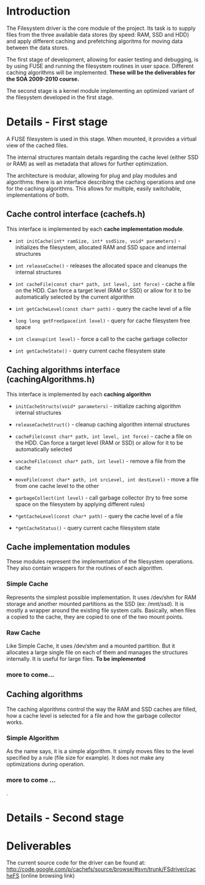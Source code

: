 # Introduction #

The Filesystem driver is the core module of the project. Its task is to supply files from the three available data stores (by speed: RAM, SSD and HDD) and apply different caching and prefetching algoritms for moving data between the data stores.

The first stage of development, allowing for easier testing and debugging, is by using FUSE and running the filesystem routines in user space. Different caching algorithms will be implemented. **These will be the deliverables for the SOA 2009-2010 course.**

The second stage is a kernel module implementing an optimized variant of the filesystem developed in the first stage.

# Details - First stage #

A FUSE filesystem is used in this stage. When mounted, it provides a virtual view of the cached files.

The internal structures mantain details regarding the cache level (either SSD or RAM) as well as metadata that allows for further optimization.

The architecture is modular, allowing for plug and play modules and algorithms: there is an interface describing the caching operations and one for the caching algorithms. This allows for multiple, easily switchable, implementations of both.

## Cache control interface (cachefs.h) ##

This interface is implemented by each **cache implementation module**.

  * `int initCache(int* ramSize, int* ssdSize, void* parameters)` - initializes the filesystem, allocated RAM and SSD space and internal structures

  * `int releaseCache()` - releases the allocated space and cleanups the internal structures

  * `int cacheFile(const char* path, int level, int force)` - cache a file on the HDD. Can force a target level (RAM or SSD) or allow for it to be automatically selected by the current algorithm
  * `int getCacheLevel(const char* path)` - query the cache level of a file

  * `long long getFreeSpace(int level)` - query for cache filesystem free space

  * `int cleanup(int level)` - force a call to the cache garbage collector

  * `int getCacheState()` - query current cache filesystem state

## Caching algorithms interface (cachingAlgorithms.h) ##

This interface is implemented by each **caching algorithm**

  * `initCacheStructs(void* parameters)` - initialize caching algorithm internal structures
  * `releaseCacheStruct()` - cleanup caching algorithm internal structures

  * `cacheFile(const char* path, int level, int force)` - cache a file on the HDD. Can force a target level (RAM or SSD) or allow for it to be automatically selected
  * `uncacheFile(const char* path, int level)` - remove a file from the cache
  * `moveFile(const char* path, int srcLevel, int destLevel)` - move a file from one cache level to the other

  * `garbageCollect(int level)` - call garbage collector (try to free some space on the filesystem by applying different rules)
  * `*getCacheLevel(const char* path)` - query the cache level of a file

  * `*getCacheStatus()` - query current cache filesystem state


## Cache implementation modules ##

These modules represent the implementation of the filesystem operations. They also contain wrappers for the routines of each algorithm.

### Simple Cache ###

Represents the simplest possible implementation. It uses /dev/shm for RAM storage and another mounted partitions as the SSD (ex: /mnt/ssd). It is mostly a wrapper around the existing file system calls. Basically, when files a copied to the cache, they are copied to one of the two mount points.

### Raw Cache ###

Like Simple Cache, it uses /dev/shm and a mounted partition. But it allocates a large single file on each of them and manages the structures internally. It is useful for large files. **To be implemented**

### more to come... ###


## Caching algorithms ##

The caching algorithms control the way the RAM and SSD caches are filled, how a cache level is selected for a file and how the garbage collector works.

### Simple Algorithm ###

As the name says, it is a simple algorithm. It simply moves files to the level specified by a rule (file size for example). It does not make any optimizations during operation.

### more to come ... ###
.

# Details - Second stage #

# Deliverables #

The current source code for the driver can be found at: http://code.google.com/p/cachefs/source/browse/#svn/trunk/FSdriver/cacheFS (online browsing link)
